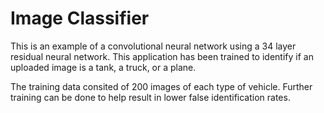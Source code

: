 # Image Classifier

This is an example of a convolutional neural network using a 34 layer residual neural network.
This application has been trained to identify if an uploaded image is a tank, a truck, or a plane. 

The training data consited of 200 images of each type of vehicle. 
Further training can be done to help result in lower false identification rates. 


